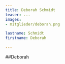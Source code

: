 ```yaml
---
title: Deborah Schmidt
teaser: ...
images:
- mitglieder/deborah.png

lastname: Schmidt
firstname: Deborah

---
```


##Deborah

